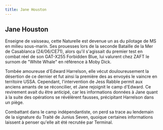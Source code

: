 ```yaml
---
title: Jane Houston
---
```


Jane Houston
------------




Enseigne de vaisseau, cette Naturelle est devenue un as du pilotage de MS en milieu sous-marin. Ses prouesses lors de la seconde Bataille de la Mer de Casablanca (24/06/CE71), alors qu'il s'agissait du premier test en combat réel de son GAT-X255 Forbidden Blue, lui valurent chez ZAFT le surnom de "White Whale" en référence à Moby Dick.


Tombée amoureuse d'Edward Harrelson, elle vécut douloureusement la désertion de ce dernier et fut ainsi la première des as envoyés le vaincre en territoire USSA. Cependant, l'intervention de Jess Rabble permit aux anciens amants de se réconcilier, et Jane rejoignit le camp d'Edward. Ce revirement avait du être anticipé, car les informations données à Jane quant à la suite des opérations se révélèrent fausses, précipitant Harrelson dans un piège.


Combattant dans le camp indépendantiste, on perd sa trace au lendemain de la signature du Traité de Junius Seven, quoique certaines informations laissent à penser qu'elle ait été recrutée par Terminal.


